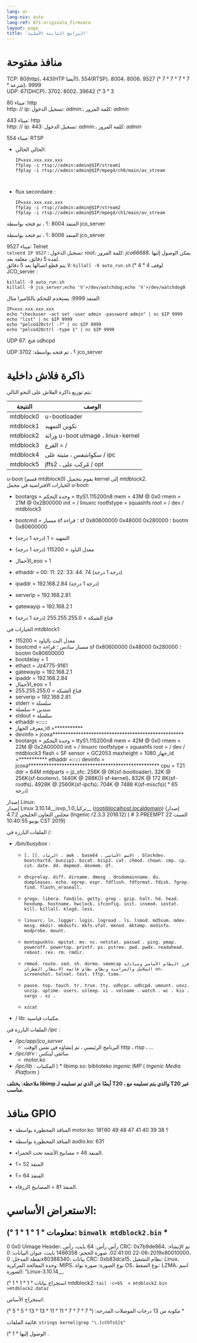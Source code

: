 ```yaml
---
lang: ar
lang-niv: auto
lang-ref: 071-originala_firmvaro
layout: page
title: 'البرامج الثابتة الأصلية'
---
```


# منافذ مفتوحة

TCP: 80(http)، 443(HTP أيضا!)، 554(RTSP)، 8004، 8006، 9527 (° 7 ° 7 ° 7 ° 7 ° شرعة)، 9999  
UDP: 67(DHCP)، 3702، 8002، 39642 (° 3 ° 3

ميناء 80: http  
http: // ip: تسجيل الدخول: _admin:_، كلمة المرور: _admin_

ميناء 443: http  
http: // ip: 443: تسجيل الدخول: _admin:_، كلمة المرور: _admin_

ميناء 554: RTSP  
* الحالي الحالي: 



    ```
    IP=xxx.xxx.xxx.xxx
    ffplay -i rtsp://admin:admin@$IP/stream1
    ffplay -i rtsp://admin:admin@$IP/mpeg4/ch0/main/av_stream



    ```
* flux secondaire :



    ```
    IP=xxx.xxx.xxx.xxx
    ffplay -i rtsp://admin:admin@$IP/stream2
    ffplay -i rtsp://admin:admin@$IP/mpeg4/ch1/main/av_stream
    ````

المنفذ 8004 :؟ ، تم فتحه بواسطة jco_server



المنفذ 8006 :؟ ، تم فتحه بواسطة jco_server




ميناء 9527: Telnet  
`telnetd IP 9527` : تسجيل الدخول: _root_، كلمة المرور: _jco66688_، يمكن الوصول إليها لمدة 5 دقائق، مغلقة بعد.  
لا يتم قطع اتصالها بعد 5 دقائق: `killall -9 auto_run.sh`  (° 4 ° 4
لوقف JCO_server : 
 
 

```
killall -9 auto_run.sh
killall -9 jco_server;echo 'V'>/dev/watchdog;echo 'V'>/dev/watchdog0
```

المنفذ 9999: يستخدم للتحكم بالكاميرا مثال:

```
IP=xxx.xxx.xxx.xxx
echo "checkuser -act set -user admin -password admin" | nc $IP 9999
echo "list" | nc $IP 9999
echo "pelcod20ctrl -?" | nc $IP 9999
echo "pelcod20ctrl -type 1" | nc $IP 9999
```

UDP 67: فتح udhcpd

UDP 3702 :؟ ، تم فتحه بواسطة jco_server




# ذاكرة فلاش داخلية
يتم توزيع ذاكرة الفلاش على النحو التالي:

النتيجة | الوصف |
--- | --- |
mtdblock0 | u-bootloader |
mtdblock1 | تكوين التمهيد |
mtdblock2 | وراثة u-boot uImage ، linux-kernel |
mtdblock3 | القرع = / |
mtdblock4 | سكواشفس ، مثبتة على / ipc |
mtdblock5 | jffs2 ، مُركب على / opt |

u-boot (قسم mtdblock0) يقوم بتحميل kernel إلى mtdblock2.  
الخيارات الافتراضية في محمل u-boot:  
* bootargs = وحدة التحكم = ttyS1،115200n8 mem = 43M @ 0x0 rmem = 21M @ 0x2B00000 init = / linuxrc rootfstype = squashfs root = / dev / mtdblock3


* bootcmd = مسبار sf ؛ قراءة sf 0x80600000 0x48000 0x280000 ؛ bootm 0x80600000


* التمهيد = 1 (درجة 1 درجة)


* معدل الباود = 115200 (درجة 1 درجة)


* الأحمال\_eoo = 1


* ethaddr = 00: 11: 22: 33: 44: 74 (درجة 1 درجة)


* ipaddr = 192.168.2.84 (درجة 1 درجة)


* serverip = 192.168.2.81


* gatewayip = 192.168.2.1


* قناع الشبكة = 255.255.255.0 (درجة 1 درجة)



الخيارات في mtdblock1:
* معدل البث بالباود = 115200
* bootcmd = مسبار سادس ؛ قراءة sf 0x80600000 0x48000 0x280000 ؛ bootm 0x80600000
* bootdelay = 1
* ethact = Jz4775-9161
* gatewayip = 192.168.2.1
* ipaddr = 192.168.2.84
* الأحمال\_eoo = 1
* قناع الشبكة = 255.255.255.0
* serverip = 192.168.2.81
* stderr = سلسلة
* ستدين = سلسلة
* stdout = سلسلة
* ethaddr =**:**:**:**:**:**
* معرف الجهاز\_id =***********
* devinfo = jcoxa***************************************************
* bootargs = وحدة التحكم = ttyS1،115200n8 mem = 42M @ 0x0 rmem = 22M @ 0x2A00000 init = / linuxrc rootfstype = squashfs root = / dev / mtdblock3 flash = SF sensor = GC2053 maxheight = 1080 جهاز\_id =*********** ethaddr =**:**:**:**:**:** devinfo = jcoxa*************************************************** cpu = T21 ddr = 64M mtdparts = jz\_sfc: 256K @ 0K(sf-bootloader)، 32K @ 256K(sf-bootenv)، 1440K @ 288K()) sf-kernel)، 832K @ 172 8K(sf-rootfs)، 4928K @ 2560K(sf-ipcfs)، 704K @ 7488 K(sf-miscfs)( ° 65 درجة)


إصدار Linux:  
إصدار Linux 3.10.14\_\_isvp\_تركيا\_1.0\_\_ (root@localhost.localdomain) (إصدار مجلس التعاون الخليجي 4.7.2 (Ingenic r2.3.3 2016.12) ) # 3 PREEMPT السبت 22 يونيو 10:40:55 CST 2019)


الملفات البارزة في /:
* _/bin/busybox_ : 
  *     [، [[، الرماد ، awk ، base64 ، الاسم الأساسي ، blockdev، bootchartd، bunzip2، bzcat، bzip2، cat، chmod، chown، cmp، cp، cut، date، dd، depmod، devmem، df،
  *     dhcprelay، diff، dirname، dmesg ، dnsdomainname، du، dumpleases، echo، egrep، expr، fdflush، fdformat، fdisk، fgrep، find، flash\_eraseall،
  *     grego، libera، fandilo، getty، grep ، gzip، halt، hd، head، hexdump، hostname، hwclock، ifconfig، init، insmod، iostat، kill، killall، klogd، less،
  *     linuxrc، ln، logger، login، logread ، ls، lsmod، md5sum، mdev، mesg، mkdir، mkdosfs، mkfs.vfat، mknod، mktemp، modinfo، modprobe، mount،
  *     montopunkto، mpstat، mv، nc، netstat، passwd ، ping، pmap، poweroff، powertop، printf، ps، pstree، pwd، pwdx، readahead، reboot، rev، rm، rmdir،
  *     rmmod، route، sed، sh، dormo، smemcap فرز النظام الأساسي ومبادلة السلاسل والمزامنة ونظام نظام قائمة الانتظار القطران on، screenshot، telnet، test، tftp، time،
  *     pause، top، touch، tr، true، tty، udhcpc، udhcpd، umount، unxz، unzip، uptime، users، usleep، vi ، volname ، watch ، wc ، kiu ، xargs ، xz ،
  *     xzcat

* / lib: مكتبات قياسية.



الملفات البارزة في _/ipc_ :
* _/ipc/app/jco\_server_
  * البرنامج الرئيسي ، تم إنشاؤه في نفس الوقت http ، rtsp ، ...
* _/ipc/drv_ : سائقي لينكس
  * motor.ko
* _/ipc/lib_ : المكتبات
)  * libimp.so: biblioteko _ingenic_ _IMP_ ( _Ingenic Media Platform_ )


**ملاحظة: يختلف libimp أيضًا عن الذي تم تسليمه لـ T20 ، والذي يتم تسليمه مع T20 غير مناسب.**

# منافذ GPIO

* المنافذ المحظورة بواسطة motor.ko: 18؟ 38 39 40 41 47 48 49 60؟


* المنافذ المحظورة بواسطة audio.ko: 63؟


* المنفذ 46 = مصابيح الأشعة تحت الحمراء.


* المنفذ 52 =؟


* المنفذ 64 =؟


* المنفذ 81 = المصابيح الزرقاء.



# الاستعراض الأساسي:
(° 1 ° 1 ° 1 ° معلومات:
    `binwalk mtdblock2.bin`
    * 
--------------------------------------------------------------------------------
0 0x0 Uimage Header، رأس رأس: 64 بايت، رأس CRC: 0x7b9de864، تم الإنشاء: 2019-06-22 02:41:00، صورة الحجم: 1466358 بايت، عنوان البيانات: 0x80010000، نقطة المدخل: 0x80388340، بيانات CRC: 0xb83dca15، نظام التشغيل: Linux، وحدة المعالجة المركزية: MIPS، نوع الصورة: صورة نواة OS، نوع الضغط: LZMA، اسم الصورة: "Linux-3.10.14__.

(° 1 ° 1 ° 1 ° استخراج بيانات mtdblock2:
    `tail -c+65  < mtdblock2.bin >mtdblock2.dataz`

استخراج الأساس:

(° 5 ° 5 ° 13 ° 13 ° مكونة من 13 درجات الموصلات المدرجة: (° 7 ° 7 ° 7 ° 11 ° 11 °

قائمة الملفات:
    `strings kernel|grep "\.[cChTsS]$"`









(° 1 ° الوصول إليها
.
